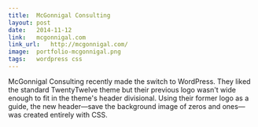 ```yaml
---
title:	McGonnigal Consulting
layout:	post
date:	2014-11-12
link:	mcgonnigal.com
link_url:	http://mcgonnigal.com/
image:	portfolio-mcgonnigal.png
tags:	wordpress css
---
```

McGonnigal Consulting recently made the switch to WordPress. They liked the standard TwentyTwelve theme but their previous logo wasn't wide enough to fit in the theme's header divisional. Using their former logo as a guide, the new header—save the background image of zeros and ones—was created entirely with CSS.